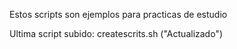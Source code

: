 Estos scripts son ejemplos para practicas de estudio

Ultima script subido:  createscrits.sh ("Actualizado")
